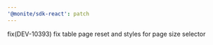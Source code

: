 ```yaml
---
'@monite/sdk-react': patch
---
```


fix(DEV-10393) fix table page reset and styles for page size selector
